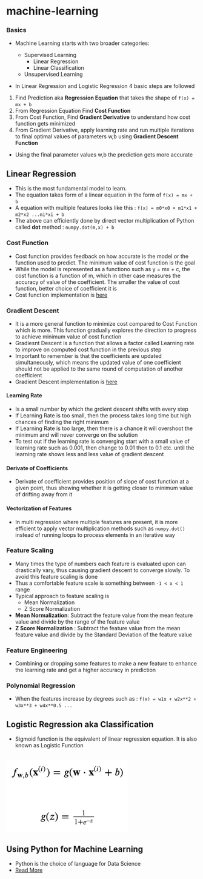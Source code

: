 # machine-learning

### Basics
- Machine Learning starts with two broader categories:
  - Supervised Learning
    - Linear Regression
    - Linear Classification
  - Unsupervised Learning

- In Linear Regression and Logistic Regression 4 basic steps are followed
1. Find Prediction aka **Regression Equation** that takes the shape of `f(x) = mx + b`
2. From Regression Equation Find **Cost Function**
3. From Cost Function, Find **Gradient Derivative** to understand how cost function gets minimized
4. From Gradient Derivative, apply learning rate and run multiple iterations to final optimal values of parameters w,b using **Gradient Descent Function**

- Using the final parameter values w,b the prediction gets more accurate



## Linear Regression
- This is the most fundamental model to learn.
- The equation takes form of a linear equation in the form of `f(x) = mx + b`
- A equation with multiple features looks like this : `f(x) = m0*x0 + m1*x1 + m2*x2 ...mi*xi + b`
- The above can efficiently done by direct vector multiplication of Python called **dot** method : `numpy.dot(m,x) + b`


### Cost Function
- Cost function provides feedback on how accurate is the model or the function used to predict. The minimum value of cost function is the goal
- While the model is represented as a functiono such as y = mx + c, the cost function is a function of m, which in other case measures the accuracy of value of the coefficient. The smaller the value of cost function, better choice of coefficient it is 
- Cost function implementation is [here](./linear-regression/CostFunction.py)

### Gradient Descent
- It is a more general function to minimize cost compared to Cost Function which is more. This function gradually explores the direction to progress to achieve minimum value of cost function
- Gradiesnt Descent is a function that allows a factor called Learning rate to improve on computed cost function in the previous step
- Important to remember is that the coefficients are updated simultaneously, which means the updated value of one coefficient should not be applied to the same round of computation of another coefficient
- Gradient Descent implementation is [here](./linear-regression/CostFunction.py) 

#### Learning Rate
- Is a small number by which the grdient descent shifts with every step
- If Learning Rate is too small, then the process takes long time but high chances of finding the right minimum
- If Learning Rate is too large, then there is a chance it will overshoot the minimum and will never converge on the solution
- To test out if the learning rate is converging start with a small value of learning rate such as 0.001, then change to 0.01 then to 0.1 etc. until the learning rate shows less and less value of gradient descent


#### Derivate of Coefficients
- Derivate of coefficient provides position of slope of cost function at a given point, thus showing whether it is getting closer to minimum value of drifting away from it


#### Vectorization of Features
- In multi regression where multiple features are present, it is more efficient to apply vector multiplication methods such as `numpy.dot()` instead of running loops to process elements in an iterative way

### Feature Scaling
- Many times the type of numbers each feature is evaluated upon can drastically vary, thus causing gradient descent to converge slowly. To avoid this feature scaling is done
- Thus a comfortable feature scale is something between `-1 < x < 1` range
- Typical approach to feature scaling is 
  - Mean Normalization
  - Z Score Normalization
- **Mean Normalization**: Subtract the feature value from the mean feature value and divide by the range of the feature value
- **Z Score Normalization** : Subtract the feature value from the mean feature value and divide by the Standard Deviation of the feature value

### Feature Engineering
- Combining or dropping some features to make a new feature to enhance the learning rate and get a higher accuracy in prediction

### Polynomial Regression
- When the features increase by degrees such as : `f(x) = w1x + w2x**2 + w3x**3 + w4x**0.5 ...`


## Logistic Regression aka Classification
- Sigmoid function is the equivalent of linear regression equation. It is also known as Logistic Function

![Logistic-Regression-Function](./images/logistic-regression.png)
- 



## Using Python for Machine Learning
- Python is the choice of language for Data Science
- [Read More](./python.md)






